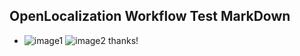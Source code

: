 ## OpenLocalization Workflow Test MarkDown
* ![image1](.\345f3837-8cf1-4dd3-a60d-9506e00fd970.PNG)   ![image2](.\62f322aa-9317-49ee-b55f-6bcfaa2f99b8.png) 
thanks!